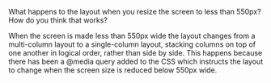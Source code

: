 What happens to the layout when you resize the screen to less than 550px? How do you think that works?

When the screen is made less than 550px wide the layout changes from a multi-column layout to a single-column layout, stacking columns on top of one another in logical order, rather than side by side. This happens because there has been a @media query added to the CSS which instructs the layout to change when the screen size is reduced below 550px wide.
